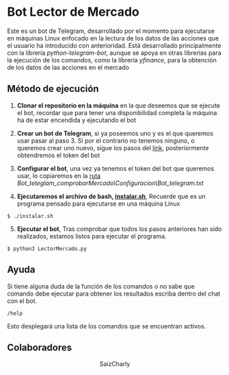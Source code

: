 # Bot Lector de Mercado
Este es un bot de Telegram, desarrollado por el momento para ejecutarse en máquinas Linux enfocado en la lectura de los datos de las acciones que el usuario ha introducido con anterioridad.
Está desarrollado principalmente con la librería *python-telegram-bot*, aunque se apoya en otras librerías para la ejecución de los comandos, como la librería *yfinance*, para la obtención de los datos de las acciones en el mercado

## Método de ejecución
1. **Clonar el repositorio en la máquina** en la que deseemos que se ejecute el bot, recordar que para tener una disponibilidad completa la máquina ha de estar encendida y ejecutando el bot

2. **Crear un bot de Telegram**, si ya poseemos uno y es el que queremos usar pasar al paso 3.
Si por el contrario no tenemos ninguno, o queremos crear uno nuevo, sigue los pasos del [link](https://smartbotsland.com/create-edit-bot/get-token-botfather-telegram/), posteriormente obtendremos el token del bot

3. **Configurar el bot**, una vez ya tenemos el token del bot que queremos usar, lo copiaremos en la [ruta](Configuracion\Bot_telegram.txt) *Bot_teteglam_comprobarMercado\Configuracion\Bot_telegram.txt*

4. **Ejecutaremos el archivo de bash, [instalar.sh](instalar.sh)**, Recuerde que es un programa pensado para ejecutarse en una máquina Linux
```
$ ./instalar.sh
```

5. **Ejecutar el bot**, Tras comprobar que todos los pasos anteriores han sido realizados, estamos listos para ejecutar el programa.
```
$ python3 LectorMercado.py
```

## Ayuda 
Si tiene alguna duda de la función de los comandos o no sabe que comando debe ejecutar para obtener los resultados escriba dentro del chat con el bot.
```
/help
```
Esto desplegará una lista de los comandos que se encuentran activos.

## Colaboradores
<p style="text-align: center;">SaizCharly</p